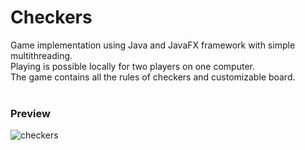 # Checkers

Game implementation using Java and JavaFX framework with simple multithreading.<br/>
Playing is possible locally for two players on one computer.<br/>
The game contains all the rules of checkers and customizable board.<br/><br/>

### Preview
![checkers](https://github.com/Nerekk/Checkers/assets/129552611/d39b1c1c-2f21-4c7d-a5ac-7172d2ce5bbb)
